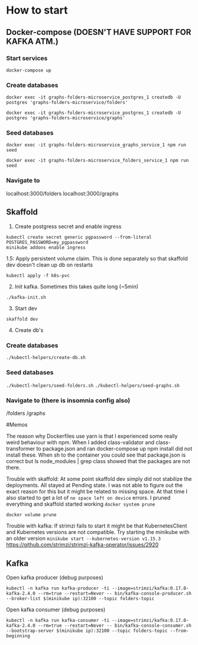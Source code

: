# How to start

## Docker-compose (DOESN'T HAVE SUPPORT FOR KAFKA ATM.)
### Start services
`docker-compose up`

### Create databases
`docker exec -it graphs-folders-microservice_postgres_1 createdb -U postgres 'graphs-folders-microservice/folders'`

`docker exec -it graphs-folders-microservice_postgres_1 createdb -U postgres 'graphs-folders-microservice/graphs'`

### Seed databases
`docker exec -it graphs-folders-microservice_graphs_service_1 npm run seed`

`docker exec -it graphs-folders-microservice_folders_service_1 npm run seed`

### Navigate to

localhost:3000/folders
localhost:3000/graphs

## Skaffold
1. Create postgress secret and enable ingress
```shell script
kubectl create secret generic pgpassword --from-literal POSTGRES_PASSWORD=my_pgpassword
minikube addons enable ingress
```

1.5: Apply persistent volume claim. This is done separately so that skaffold dev doesn't clean up db on restarts
```shell script
kubectl apply -f k8s-pvc
```

2. Init kafka. Sometimes this takes quite long (~5min)
```shell script
./kafka-init.sh
```

3. Start dev
```shell script
skaffold dev
```

4. Create db's

### Create databases
`./kubectl-helpers/create-db.sh`

### Seed databases

`./kubectl-helpers/seed-folders.sh`
`./kubectl-helpers/seed-graphs.sh`

### Navigate to (there is insomnia config also)

<minikube-ip>/folders
<minikube-ip>/graphs

#Memos

The reason why Dockerfiles use yarn is that I experienced some really weird behaviour with npm. When I added
class-validator and class-transformer to package.json and ran docker-compose up npm install did not install
these. When sh to the container you could see that package.json is correct but ls node_modules | grep class
showed that the packages are not there.

Trouble with skaffold: At some point skaffold dev simply did not stabilize the deployments. All stayed at Pending
state. I was not able to figure out the exact reason for this but it might be related to missing space. At 
that time I also started to get a lot of `no space left on device` errors. I pruned everything and skaffold started
working
`docker system prune`

`docker volume prune`

Trouble with kafka: If strimzi fails to start it might be that KubernetesClient and Kubernetes versions are not
compatible. Try starting the minikube with an older version `minikube start --kubernetes-version v1.15.3`
https://github.com/strimzi/strimzi-kafka-operator/issues/2920

## Kafka

Open kafka producer (debug purposes)
```shell script
kubectl -n kafka run kafka-producer -ti --image=strimzi/kafka:0.17.0-kafka-2.4.0 --rm=true --restart=Never -- bin/kafka-console-producer.sh --broker-list $(minikube ip):32100 --topic folders-topic
```

Open kafka consumer (debug purposes)
```shell script
kubectl -n kafka run kafka-consumer -ti --image=strimzi/kafka:0.17.0-kafka-2.4.0 --rm=true --restart=Never -- bin/kafka-console-consumer.sh --bootstrap-server $(minikube ip):32100 --topic folders-topic --from-beginning
```
